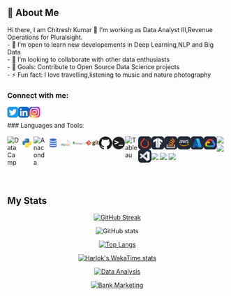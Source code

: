 
<div align="left">
    <h2>🚀 About Me</h2>
    <p>
    Hi there, I am Chitresh Kumar 👋
    I'm working as Data Analyst III,Revenue Operations for Pluralsight.
    <br>- 🌱 I’m open to learn new developements in Deep Learning,NLP and Big Data 
    <br>- 👯 I’m looking to collaborate with other data enthusiasts
    <br>- 🥅 Goals: Contribute to Open Source Data Science projects
    <br>- ⚡ Fun fact: I love travelling,listening to music and nature photography
    </p>
</div>





### Connect with me:
<div align='center'>

[<img align="left" alt="Chitresh | Twitter" width="25px" src="https://raw.githubusercontent.com/tandpfun/skill-icons/main/icons/Twitter.svg" />][twitter]
 
[<img align="left" alt="Chitresh | LinkedIn" width="25px" src="https://raw.githubusercontent.com/tandpfun/skill-icons/main/icons/LinkedIn.svg" />][linkedin]

[<img align="left" alt="Chitresh | Instagram" width="25px" src="https://raw.githubusercontent.com/tandpfun/skill-icons/main/icons/Instagram.svg" />][instagram]
</div>
<br />
<br>
### Languages and Tools:
<br>
<br>


<img align="left" alt="DataCamp" width="30px" src="https://raw.githubusercontent.com/simple-icons/simple-icons/develop/icons/datacamp.svg" />
<img src="https://raw.githubusercontent.com/github/explore/80688e429a7d4ef2fca1e82350fe8e3517d3494d/topics/python/python.png" alt="Python" align="left" width="30px">
<img align="left" alt="Anaconda" width="30px" src="https://raw.githubusercontent.com/tandpfun/skill-icons/main/icons/Anaconda-Dark.svg" />
<img align="left" alt="SQL" width="30px" src="https://raw.githubusercontent.com/github/explore/80688e429a7d4ef2fca1e82350fe8e3517d3494d/topics/sql/sql.png" />
<img align="left" alt="MySQL" width="30px" src="https://raw.githubusercontent.com/github/explore/80688e429a7d4ef2fca1e82350fe8e3517d3494d/topics/mysql/mysql.png" />
<img align="left" alt="MongoDB" width="30px" src="https://raw.githubusercontent.com/github/explore/80688e429a7d4ef2fca1e82350fe8e3517d3494d/topics/mongodb/mongodb.png" />
<img align="left" alt="Git" width="30px" src="https://raw.githubusercontent.com/github/explore/80688e429a7d4ef2fca1e82350fe8e3517d3494d/topics/git/git.png" />
<img align="left" alt="GitHub" width="30px" src="https://raw.githubusercontent.com/github/explore/78df643247d429f6cc873026c0622819ad797942/topics/github/github.png" />
<img align="left" alt="Terminal" width="30px" src="https://raw.githubusercontent.com/github/explore/80688e429a7d4ef2fca1e82350fe8e3517d3494d/topics/terminal/terminal.png" />
<img align="left" alt="Tableau" width="30px" src="https://simpleicons.org/icons/tableau.svg" />
<img align="left" alt="Pytorch" width="30px" src="https://raw.githubusercontent.com/tandpfun/skill-icons/main/icons/PyTorch-Dark.svg" />
<img align="left" alt="Tensorflow" width="30px" src="https://raw.githubusercontent.com/tandpfun/skill-icons/main/icons/TensorFlow-Dark.svg" />
<img align="left" alt="Stack Overflow" width="30px" src="https://raw.githubusercontent.com/tandpfun/skill-icons/main/icons/StackOverflow-Dark.svg" />
<img align="left" alt="AWS" width="30px" src="https://raw.githubusercontent.com/tandpfun/skill-icons/main/icons/AWS-Dark.svg" />
<img align="left" alt="Azure" width="30px" src="https://raw.githubusercontent.com/tandpfun/skill-icons/main/icons/Azure-Dark.svg" />
<img align="left" alt="Google Cloud" width="30px" src="https://raw.githubusercontent.com/tandpfun/skill-icons/main/icons/GCP-Dark.svg" />
<img align="left" alt="VS Code" width="30px" src="https://raw.githubusercontent.com/tandpfun/skill-icons/main/icons/VSCode-Dark.svg" />
<code><img height="25" src="https://upload.wikimedia.org/wikipedia/commons/0/05/Scikit_learn_logo_small.svg"></code>
<code><img height="25" src="https://www.clipartmax.com/png/small/349-3490136_anaconda-icon-anaconda-python-icon.png"></code>
<code><img height="25" src="https://upload.wikimedia.org/wikipedia/commons/1/1a/NumPy_logo.svg"></code>
<code><img height="25" src="https://matplotlib.org/3.1.1/_static/logo2_compressed.svg"></code>
<code><img height="25" src="https://www.vectorlogo.zone/logos/mysql/mysql-ar21.svg"></code>

<br />
<br />





[twitter]: https://twitter.com/chitresh29
[instagram]: https://instagram.com/chitreshkr
[linkedin]: https://linkedin.com/in/chitreshkumar/
<br>


## My Stats
<div align="center">

[![GitHub Streak](https://github-readme-streak-stats.herokuapp.com?user=chitreshkr&theme=chartreuse-dark&hide_border=true&date_format=M%20j%5B%2C%20Y%5D&mode=weekly&type=png)](https://git.io/streak-stats)

![GitHub stats](https://github-readme-stats.vercel.app/api?username=chitreshkr&show_icons=true&theme=chartreuse-dark)




[![Top Langs](https://github-readme-stats.vercel.app/api/top-langs/?username=chitreshkr&layout=donut&theme=chartreuse-dark)](https://github.com/chitreshkr/github-readme-stats)
</div>

<div align="center">


[![Harlok's WakaTime stats](https://github-readme-stats.vercel.app/api/wakatime?username=chitreshkr&theme=chartreuse-dark)](https://github.com/chitreshkr/github-readme-stats)


[![Data Analysis](https://github-readme-stats.vercel.app/api/pin/?username=chitreshkr&repo=Python-for-Data-Analysis&theme=chartreuse-dark)](https://github.com/chitreshkr/Python-for-Data-Analysis)

[![Bank Marketing](https://github-readme-stats.vercel.app/api/pin/?username=chitreshkr&repo=Bank-Marketing-Classification-&theme=chartreuse-dark)](https://github.com/chitreshkr/Bank-Marketing-Classification-)

</div>
